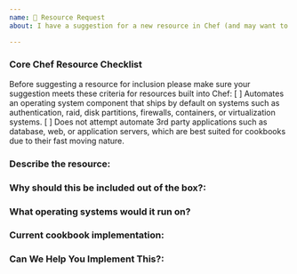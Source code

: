 ```yaml
---
name: 🤗 Resource Request
about: I have a suggestion for a new resource in Chef (and may want to implement it 🙂)!

---
```


### Core Chef Resource Checklist

Before suggesting a resource for inclusion please make sure your suggestion meets these criteria for resources built into Chef:
  [ ] Automates an operating system component that ships by default on systems such as authentication, raid, disk partitions, firewalls, containers, or virtualization systems.
  [ ] Does not attempt automate 3rd party applications such as database, web, or application servers, which are best suited for cookbooks due to their fast moving nature.

### Describe the resource:
<!---  Tell us about the resource -->

### Why should this be included out of the box?:
<!---  Why do you believe this is best suited to be included in the chef-client vs. a cookbook? -->

### What operating systems would it run on?
<!---  Is this a general purpose resource that would run on every operating systems or is it specific to an OS such as Linux, macOS, or Windows? -->

### Current cookbook implementation:
<!--- Is there currently a cookbook that ships with this resource? If so please let us know. We'll need full permission from the authors and a compatible license in order to move a resource from a cookbook. -->

### Can We Help You Implement This?:
<!---  The best way to move a resource into Chef is to help move it yourself. If you're interested in helping out we'd love to give you a hand to make this possible. Let us know if there's something you need. -->
